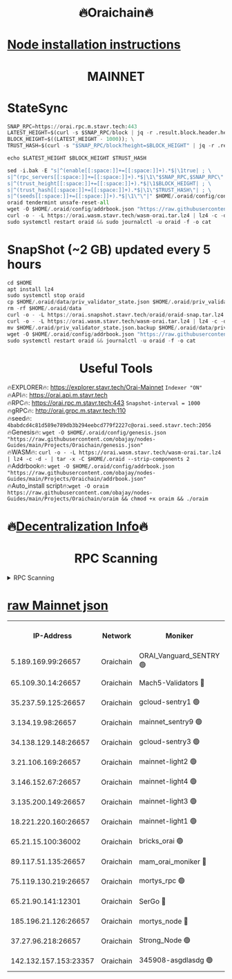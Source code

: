 <h1 align="center"> 🔥Oraichain🔥</h1>

[Node installation instructions](https://github.com/obajay/nodes-Guides/tree/main/Projects/Oraichain)
=
<h1 align="center"> MAINNET</h1>

# StateSync
```python
SNAP_RPC=https://orai.rpc.m.stavr.tech:443
LATEST_HEIGHT=$(curl -s $SNAP_RPC/block | jq -r .result.block.header.height); \
BLOCK_HEIGHT=$((LATEST_HEIGHT - 1000)); \
TRUST_HASH=$(curl -s "$SNAP_RPC/block?height=$BLOCK_HEIGHT" | jq -r .result.block_id.hash)

echo $LATEST_HEIGHT $BLOCK_HEIGHT $TRUST_HASH

sed -i.bak -E "s|^(enable[[:space:]]+=[[:space:]]+).*$|\1true| ; \
s|^(rpc_servers[[:space:]]+=[[:space:]]+).*$|\1\"$SNAP_RPC,$SNAP_RPC\"| ; \
s|^(trust_height[[:space:]]+=[[:space:]]+).*$|\1$BLOCK_HEIGHT| ; \
s|^(trust_hash[[:space:]]+=[[:space:]]+).*$|\1\"$TRUST_HASH\"| ; \
s|^(seeds[[:space:]]+=[[:space:]]+).*$|\1\"\"|" $HOME/.oraid/config/config.toml
oraid tendermint unsafe-reset-all
wget -O $HOME/.oraid/config/addrbook.json "https://raw.githubusercontent.com/obajay/nodes-Guides/main/Projects/Oraichain/addrbook.json"
curl -o - -L https://orai.wasm.stavr.tech/wasm-orai.tar.lz4 | lz4 -c -d - | tar -x -C $HOME/.oraid --strip-components 2
sudo systemctl restart oraid && sudo journalctl -u oraid -f -o cat
```
# SnapShot (~2 GB) updated every 5 hours
```python
cd $HOME
apt install lz4
sudo systemctl stop oraid
cp $HOME/.oraid/data/priv_validator_state.json $HOME/.oraid/priv_validator_state.json.backup
rm -rf $HOME/.oraid/data
curl -o - -L https://orai.snapshot.stavr.tech/oraid/oraid-snap.tar.lz4 | lz4 -c -d - | tar -x -C $HOME/.oraid --strip-components 2
curl -o - -L https://orai.wasm.stavr.tech/wasm-orai.tar.lz4 | lz4 -c -d - | tar -x -C $HOME/.oraid --strip-components 2
mv $HOME/.oraid/priv_validator_state.json.backup $HOME/.oraid/data/priv_validator_state.json
wget -O $HOME/.oraid/config/addrbook.json "https://raw.githubusercontent.com/obajay/nodes-Guides/main/Projects/Oraichain/addrbook.json"
sudo systemctl restart oraid && journalctl -u oraid -f -o cat
```

 <h1 align="center"> Useful Tools</h1>

🔥EXPLORER🔥:     https://explorer.stavr.tech/Orai-Mainnet        `Indexer "ON"` \
🔥API🔥:          https://orai.api.m.stavr.tech \
🔥RPC🔥:          https://orai.rpc.m.stavr.tech:443              `Snapshot-interval = 1000` \
🔥gRPC🔥:         http://orai.grpc.m.stavr.tech:110 \
🔥seed🔥:      `4babdcd4c81d589e789db3b294eebcd779f2227c@orai.seed.stavr.tech:2056` \
🔥Genesis🔥:   `wget -O $HOME/.oraid/config/genesis.json "https://raw.githubusercontent.com/obajay/nodes-Guides/main/Projects/Oraichain/genesis.json"` \
🔥WASM🔥:      `curl -o - -L https://orai.wasm.stavr.tech/wasm-orai.tar.lz4 | lz4 -c -d - | tar -x -C $HOME/.oraid --strip-components 2` \
🔥Addrbook🔥:  `wget -O $HOME/.oraid/config/addrbook.json "https://raw.githubusercontent.com/obajay/nodes-Guides/main/Projects/Oraichain/addrbook.json"` \
🔥Auto_install script🔥:`wget -O oraim https://raw.githubusercontent.com/obajay/nodes-Guides/main/Projects/Oraichain/oraim && chmod +x oraim && ./oraim`

🔥[Decentralization Info](https://github.com/obajay/StateSync-snapshots/tree/main/Projects/Oraichain/Decentralization)🔥
=
<h1 align="center"> RPC Scanning</h1>

<details>
<summary>RPC Scanning</summary>

<h2 align="center"> We scan nodes in real time every 4 hours. And we provide the final result of RPC endpoints.
We cannot influence the operation of these nodes in any way. </h2>


```python
If Voting Power is higher than 0 --> then the Node is a validator of the network and may be subject to attack and be a potential threat to the chain.
```
```python
We marked such validators with a red symbol
```

</details>

[raw Mainnet json](https://rpc-check.oraim.stavr.tech/oraim/rpc-oraim-result.json)
=


<table><tr><th>IP-Address</th><th>Network</th><th>Moniker</th><th>Latest Block Height</th><th>Earliest Block Height</th><th>Catching Up</th><th>Tx Index</th><th>Voting Power</th><th>Scan Time</th></tr><tr><td>5.189.169.99:26657</td><td>Oraichain</td><td>ORAI_Vanguard_SENTRY 🟢</td><td>16155512</td><td>0</td><td>False</td><td>on</td><td>0</td><td>2024-03-11T05:32:35.090498936UTC</td></tr><tr><td>65.109.30.14:26657</td><td>Oraichain</td><td>Mach5-Validators 🔴</td><td>16155523</td><td>0</td><td>False</td><td>off</td><td>644</td><td>2024-03-11T05:33:34.471629262UTC</td></tr><tr><td>35.237.59.125:26657</td><td>Oraichain</td><td>gcloud-sentry1 🟢</td><td>16155512</td><td>1</td><td>False</td><td>on</td><td>0</td><td>2024-03-11T05:32:32.308024981UTC</td></tr><tr><td>3.134.19.98:26657</td><td>Oraichain</td><td>mainnet_sentry9 🟢</td><td>16155518</td><td>1</td><td>False</td><td>on</td><td>0</td><td>2024-03-11T05:33:07.595747561UTC</td></tr><tr><td>34.138.129.148:26657</td><td>Oraichain</td><td>gcloud-sentry3 🟢</td><td>16155520</td><td>1</td><td>False</td><td>on</td><td>0</td><td>2024-03-11T05:33:22.435909940UTC</td></tr><tr><td>3.21.106.169:26657</td><td>Oraichain</td><td>mainnet-light2 🟢</td><td>16155517</td><td>15275144</td><td>False</td><td>on</td><td>0</td><td>2024-03-11T05:33:00.536746789UTC</td></tr><tr><td>3.146.152.67:26657</td><td>Oraichain</td><td>mainnet-light4 🟢</td><td>16155518</td><td>15275144</td><td>False</td><td>on</td><td>0</td><td>2024-03-11T05:33:10.284486003UTC</td></tr><tr><td>3.135.200.149:26657</td><td>Oraichain</td><td>mainnet-light3 🟢</td><td>16155519</td><td>15275144</td><td>False</td><td>on</td><td>0</td><td>2024-03-11T05:33:14.997515120UTC</td></tr><tr><td>18.221.220.160:26657</td><td>Oraichain</td><td>mainnet-light1 🟢</td><td>16155520</td><td>15643601</td><td>False</td><td>on</td><td>0</td><td>2024-03-11T05:33:19.711695131UTC</td></tr><tr><td>65.21.15.100:36002</td><td>Oraichain</td><td>bricks_orai 🟢</td><td>16155523</td><td>15848470</td><td>False</td><td>on</td><td>0</td><td>2024-03-11T05:33:39.006857875UTC</td></tr><tr><td>89.117.51.135:26657</td><td>Oraichain</td><td>mam_orai_moniker 🔴</td><td>16155512</td><td>15951001</td><td>False</td><td>on</td><td>5</td><td>2024-03-11T05:32:32.625168491UTC</td></tr><tr><td>75.119.130.219:26657</td><td>Oraichain</td><td>mortys_rpc 🟢</td><td>16155522</td><td>15960001</td><td>False</td><td>on</td><td>0</td><td>2024-03-11T05:33:29.828657196UTC</td></tr><tr><td>65.21.90.141:12301</td><td>Oraichain</td><td>SerGo 🔴</td><td>16155521</td><td>16055521</td><td>False</td><td>off</td><td>1</td><td>2024-03-11T05:33:26.888831539UTC</td></tr><tr><td>185.196.21.126:26657</td><td>Oraichain</td><td>mortys_node 🔴</td><td>16155512</td><td>16058801</td><td>False</td><td>on</td><td>168390</td><td>2024-03-11T05:32:35.449328233UTC</td></tr><tr><td>37.27.96.218:26657</td><td>Oraichain</td><td>Strong_Node 🟢</td><td>16155524</td><td>16086201</td><td>False</td><td>on</td><td>0</td><td>2024-03-11T05:33:41.433875248UTC</td></tr><tr><td>142.132.157.153:23357</td><td>Oraichain</td><td>345908-asgdlasdg 🟢</td><td>16155518</td><td>16103383</td><td>False</td><td>on</td><td>0</td><td>2024-03-11T05:33:06.943149155UTC</td></tr></table>
